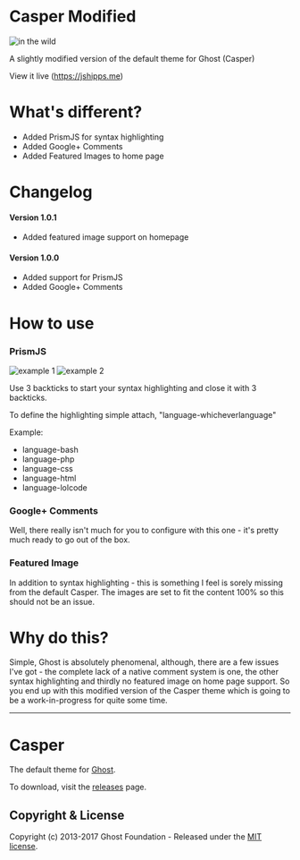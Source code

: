 # Casper Modified

![in the wild](http://i.imgur.com/4TSA3eu.png "Casper_Modified")

A slightly modified version of the default theme for Ghost (Casper)

View it live (https://jshipps.me)

# What's different?

* Added PrismJS for syntax highlighting
* Added Google+ Comments
* Added Featured Images to home page

# Changelog

#### Version 1.0.1

* Added featured image support on homepage

#### Version 1.0.0

* Added support for PrismJS
* Added Google+ Comments

# How to use

### PrismJS

![example 1](http://i.imgur.com/0BcYRuC.png "Example 1")
![example 2](http://i.imgur.com/ljU6iYA.png "Example 2")

Use 3 backticks to start your syntax highlighting and close it with 3 backticks.

To define the highlighting simple attach, "language-whicheverlanguage"

Example:

* language-bash
* language-php
* language-css
* language-html
* language-lolcode

### Google+ Comments

Well, there really isn't much for you to configure with this one - it's pretty much ready to go out of the box.

### Featured Image

In addition to syntax highlighting - this is something I feel is sorely missing from the default Casper. The images are set to fit the content 100% so this should not be an issue.


# Why do this?

Simple, Ghost is absolutely phenomenal, although, there are a few issues I've got - the complete lack of a native comment system is one, the other syntax highlighting and thirdly no featured image on home page support. So you end up with this modified version of the Casper theme which is going to be a work-in-progress for quite some time.
___
# Casper

The default theme for [Ghost](http://github.com/tryghost/ghost/).

To download, visit the [releases](https://github.com/TryGhost/Casper/releases) page.

## Copyright & License

Copyright (c) 2013-2017 Ghost Foundation - Released under the [MIT license](LICENSE).

